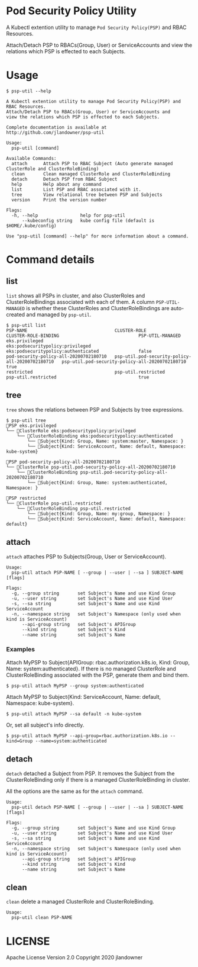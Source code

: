 # Pod Security Policy Utility
A Kubectl extention utility to manage `Pod Security Policy(PSP)` and RBAC Resources.

Attach/Detach PSP to RBACs(Group, User) or ServiceAccounts and view the relations which PSP is effected to each Subjects.

# Usage

```shell
$ psp-util --help

A Kubectl extention utility to manage Pod Security Policy(PSP) and RBAC Resources.
Attach/Detach PSP to RBACs(Group, User) or ServiceAccounts and
view the relations which PSP is effected to each Subjects.

Complete documentation is available at http://github.com/jlandowner/psp-util

Usage:
  psp-util [command]

Available Commands:
  attach      Attach PSP to RBAC Subject (Auto generate managed ClusterRole and ClusterRoleBinding)
  clean       Clean managed ClusterRole and ClusterRoleBinding
  detach      Detach PSP from RBAC Subject
  help        Help about any command
  list        List PSP and RBAC associated with it.
  tree        View relational tree between PSP and Subjects
  version     Print the version number

Flags:
  -h, --help                help for psp-util
      --kubeconfig string   kube config file (default is $HOME/.kube/config)

Use "psp-util [command] --help" for more information about a command.
```

# Command details
## list

`list` shows all PSPs in cluster, and also ClusterRoles and ClusterRoleBindings associated with each of them.
A column `PSP-UTIL-MANAGED` is whether these ClusterRoles and ClusterRoleBindings are auto-created and managed by `psp-util`.

```shell
$ psp-util list
PSP-NAME                                 CLUSTER-ROLE                                      CLUSTER-ROLE-BINDING                              PSP-UTIL-MANAGED
eks.privileged                           eks:podsecuritypolicy:privileged                  eks:podsecuritypolicy:authenticated               false
pod-security-policy-all-20200702180710   psp-util.pod-security-policy-all-20200702180710   psp-util.pod-security-policy-all-20200702180710   true
restricted                               psp-util.restricted                               psp-util.restricted                               true

```

## tree

`tree` shows the relations between PSP and Subjects by tree expressions.

```shell
$ psp-util tree
📙PSP eks.privileged
└── 📕ClusterRole eks:podsecuritypolicy:privileged
    └── 📘ClusterRoleBinding eks:podsecuritypolicy:authenticated
        └── 📗Subject{Kind: Group, Name: system:master, Namespace: }
        └── 📗Subject{Kind: ServiceAccount, Name: default, Namespace: kube-system}

📙PSP pod-security-policy-all-20200702180710
└── 📕ClusterRole psp-util.pod-security-policy-all-20200702180710
    └── 📘ClusterRoleBinding psp-util.pod-security-policy-all-20200702180710
        └── 📗Subject{Kind: Group, Name: system:authenticated, Namespace: }

📙PSP restricted
└── 📕ClusterRole psp-util.restricted
    └── 📘ClusterRoleBinding psp-util.restricted
        └── 📗Subject{Kind: Group, Name: my:group, Namespace: }
        └── 📗Subject{Kind: ServiceAccount, Name: default, Namespace: default}

```

## attach
`attach` attaches PSP to Subjects(Group, User or ServiceAccount).

```shell
Usage:
  psp-util attach PSP-NAME [ --group | --user | --sa ] SUBJECT-NAME [flags]

Flags:
  -g, --group string       set Subject's Name and use Kind Group
  -u, --user string        set Subject's Name and use Kind User
  -s, --sa string          set Subject's Name and use Kind ServiceAccount
  -n, --namespace string   set Subject's Namespace (only used when kind is ServiceAccount)
      --api-group string   set Subject's APIGroup
      --kind string        set Subject's Kind
      --name string        set Subject's Name
```

### Examples

Attach MyPSP to Subject{APIGroup: rbac.authorization.k8s.io, Kind: Group, Name: system:authenticated}.
If there is no managed ClusterRole and ClusterRoleBinding associated with the PSP, generate them and bind them.

```shell
$ psp-util attach MyPSP --group system:authenticated
```

Attach MyPSP to Subject{Kind: ServiceAccount, Name: default, Namespace: kube-system}.

```shell
$ psp-util attach MyPSP --sa default -n kube-system
```

Or, set all subject's info directly.

```shell
$ psp-util attach MyPSP --api-group=rbac.authorization.k8s.io --kind=Group --name=system:authenticated
```


## detach
`detach` detached a Subject from PSP.
It removes the Subject from the ClusterRoleBinding only if there is a managed ClusterRoleBinding in cluster.

All the options are the same as for the `attach` command.

```shell
Usage:
  psp-util detach PSP-NAME [ --group | --user | --sa ] SUBJECT-NAME [flags]

Flags:
  -g, --group string       set Subject's Name and use Kind Group
  -u, --user string        set Subject's Name and use Kind User
  -s, --sa string          set Subject's Name and use Kind ServiceAccount
  -n, --namespace string   set Subject's Namespace (only used when kind is ServiceAccount)
      --api-group string   set Subject's APIGroup
      --kind string        set Subject's Kind
      --name string        set Subject's Name
```

## clean
`clean` delete a managed ClusterRole and ClusterRoleBinding.

```shell
Usage:
  psp-util clean PSP-NAME
```

# LICENSE
Apache License Version 2.0 Copyright 2020 jlandowner
